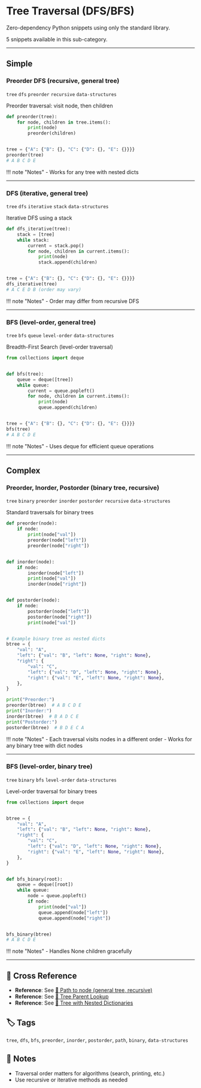 # Tree Traversal (DFS/BFS)

Zero-dependency Python snippets using only the standard library.

5 snippets available in this sub-category.

---

## Simple

###  Preorder DFS (recursive, general tree)

`tree` `dfs` `preorder` `recursive` `data-structures`

Preorder traversal: visit node, then children

```python
def preorder(tree):
    for node, children in tree.items():
        print(node)
        preorder(children)


tree = {"A": {"B": {}, "C": {"D": {}, "E": {}}}}
preorder(tree)
# A B C D E
```

!!! note "Notes"
    - Works for any tree with nested dicts

<hr class="snippet-divider">

### DFS (iterative, general tree)

`tree` `dfs` `iterative` `stack` `data-structures`

Iterative DFS using a stack

```python
def dfs_iterative(tree):
    stack = [tree]
    while stack:
        current = stack.pop()
        for node, children in current.items():
            print(node)
            stack.append(children)


tree = {"A": {"B": {}, "C": {"D": {}, "E": {}}}}
dfs_iterative(tree)
# A C E D B (order may vary)
```

!!! note "Notes"
    - Order may differ from recursive DFS

<hr class="snippet-divider">

### BFS (level-order, general tree)

`tree` `bfs` `queue` `level-order` `data-structures`

Breadth-First Search (level-order traversal)

```python
from collections import deque


def bfs(tree):
    queue = deque([tree])
    while queue:
        current = queue.popleft()
        for node, children in current.items():
            print(node)
            queue.append(children)


tree = {"A": {"B": {}, "C": {"D": {}, "E": {}}}}
bfs(tree)
# A B C D E
```

!!! note "Notes"
    - Uses deque for efficient queue operations

<hr class="snippet-divider">

## Complex

###  Preorder, Inorder, Postorder (binary tree, recursive)

`tree` `binary` `preorder` `inorder` `postorder` `recursive` `data-structures`

Standard traversals for binary trees

```python
def preorder(node):
    if node:
        print(node["val"])
        preorder(node["left"])
        preorder(node["right"])


def inorder(node):
    if node:
        inorder(node["left"])
        print(node["val"])
        inorder(node["right"])


def postorder(node):
    if node:
        postorder(node["left"])
        postorder(node["right"])
        print(node["val"])


# Example binary tree as nested dicts
btree = {
    "val": "A",
    "left": {"val": "B", "left": None, "right": None},
    "right": {
        "val": "C",
        "left": {"val": "D", "left": None, "right": None},
        "right": {"val": "E", "left": None, "right": None},
    },
}

print("Preorder:")
preorder(btree)  # A B C D E
print("Inorder:")
inorder(btree)  # B A D C E
print("Postorder:")
postorder(btree)  # B D E C A
```

!!! note "Notes"
    - Each traversal visits nodes in a different order
    - Works for any binary tree with dict nodes

<hr class="snippet-divider">

### BFS (level-order, binary tree)

`tree` `binary` `bfs` `level-order` `data-structures`

Level-order traversal for binary trees

```python
from collections import deque


btree = {
    "val": "A",
    "left": {"val": "B", "left": None, "right": None},
    "right": {
        "val": "C",
        "left": {"val": "D", "left": None, "right": None},
        "right": {"val": "E", "left": None, "right": None},
    },
}


def bfs_binary(root):
    queue = deque([root])
    while queue:
        node = queue.popleft()
        if node:
            print(node["val"])
            queue.append(node["left"])
            queue.append(node["right"])


bfs_binary(btree)
# A B C D E
```

!!! note "Notes"
    - Handles None children gracefully

<hr class="snippet-divider">

## 🔗 Cross Reference

- **Reference**: See [📂 Path to node (general tree, recursive)](tree_path_to_node.md)
- **Reference**: See [📂 Tree Parent Lookup](tree_parent_lookup.md)
- **Reference**: See [📂 Tree with Nested Dictionaries](tree_dict.md)

## 🏷️ Tags

`tree`, `dfs`, `bfs`, `preorder`, `inorder`, `postorder`, `path`, `binary`, `data-structures`

## 📝 Notes
- Traversal order matters for algorithms (search, printing, etc.)
- Use recursive or iterative methods as needed
